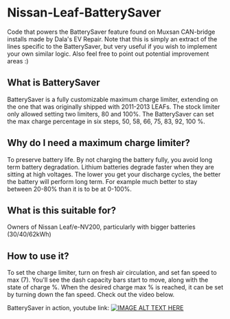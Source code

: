 # Nissan-Leaf-BatterySaver
Code that powers the BatterySaver feature found on Muxsan CAN-bridge installs made by Dala's EV Repair.
Note that this is simply an extract of the lines specific to the BatterySaver, but very useful if you wish to implement your own similar logic. Also feel free to point out potential improvement areas :)

## What is BatterySaver
BatterySaver is a fully customizable maximum charge limiter, extending on the one that was originally shipped with 2011-2013 LEAFs. The stock limiter only allowed setting two limiters, 80 and 100%. The BatterySaver can set the max charge percentage in six steps, 50, 58, 66, 75, 83, 92, 100 %. 

## Why do I need a maximum charge limiter?
To preserve battery life. By not charging the battery fully, you avoid long term battery degradation. Lithium batteries degrade faster when they are sitting at high voltages. The lower you get your discharge cycles, the better the battery will perform long term. For example much better to stay between 20-80% than it is to be at 0-100%. 

## What is this suitable for?
Owners of Nissan Leaf/e-NV200, particularly with bigger batteries (30/40/62kWh)

## How to use it?
To set the charge limiter, turn on fresh air circulation, and set fan speed to max (7). You'll see the dash capacity bars start to move, along with the state of charge %. When the desired charge max % is reached, it can be set by turning down the fan speed. Check out the video below.

BatterySaver in action, youtube link: 
[![IMAGE ALT TEXT HERE](https://img.youtube.com/vi/tOSR3UZ7kgU/0.jpg)](https://www.youtube.com/watch?v=tOSR3UZ7kgU)
